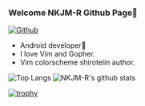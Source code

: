 ### Welcome NKJM-R Github Page🧸

[![Github](https://img.shields.io/github/followers/NKJM-R?label=Follow&style=social)](https://github.com/nkjm-r)

* Android developer🚀
* I love Vim and Gopher.
* Vim colorscheme shirotelin author.

![Top Langs](https://github-readme-stats.vercel.app/api/top-langs/?username=NKJM-R&hide=html)
![NKJM-R's github stats](https://github-readme-stats.vercel.app/api?username=NKJM-R&show_icons=true&count_private=true&line_height=40)

[![trophy](https://github-profile-trophy.vercel.app/?username=NKJM-R)](https://github.com/ryo-ma/github-profile-trophy)

